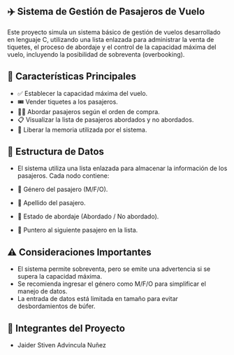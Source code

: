 ## ✈️ Sistema de Gestión de Pasajeros de Vuelo
Este proyecto simula un sistema básico de gestión de vuelos desarrollado en lenguaje C, utilizando una lista enlazada para administrar la venta de tiquetes, el proceso de abordaje y el control de la capacidad máxima del vuelo, incluyendo la posibilidad de sobreventa (overbooking). 

## 🚀 Características Principales

- ✅ Establecer la capacidad máxima del vuelo.
- 🎟️ Vender tiquetes a los pasajeros.
- 🧍‍♂️ Abordar pasajeros según el orden de compra.
- 📋 Visualizar la lista de pasajeros abordados y no abordados.
- 🧹 Liberar la memoria utilizada por el sistema. 

## 🧠 Estructura de Datos
- El sistema utiliza una lista enlazada para almacenar la información de los pasajeros. Cada nodo contiene:

- 👤 Género del pasajero (M/F/O).
- 🧾 Apellido del pasajero.
- 🛫 Estado de abordaje (Abordado / No abordado).
- 🔗 Puntero al siguiente pasajero en la lista. 

## ⚠️ Consideraciones Importantes

* El sistema permite sobreventa, pero se emite una advertencia si se supera la capacidad máxima.
* Se recomienda ingresar el género como M/F/O para simplificar el manejo de datos.
* La entrada de datos está limitada en tamaño para evitar desbordamientos de búfer. 

## 👥 Integrantes del Proyecto

- Jaider Stiven Advincula Nuñez